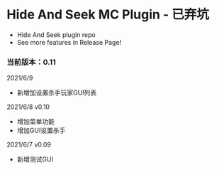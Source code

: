 # Hide And Seek MC Plugin - 已弃坑
 - Hide And Seek plugin repo
 - See more features in Release Page!


### 当前版本：0.11
2021/6/9
- 新增加设置杀手玩家GUI列表

2021/6/8 v0.10
- 增加菜单功能
- 增加GUI设置杀手

2021/6/7 v0.09
- 新增测试GUI
